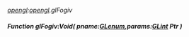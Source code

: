 _[opengl](../../modules/opengl/opengl-module.md):[opengl](../../modules/opengl/opengl-module.md).glFogiv_
##### Function glFogiv:Void( pname:[GLenum](../../modules/opengl/opengl-glenum.md),params:[GLint](../../modules/opengl/opengl-glint.md) Ptr )
